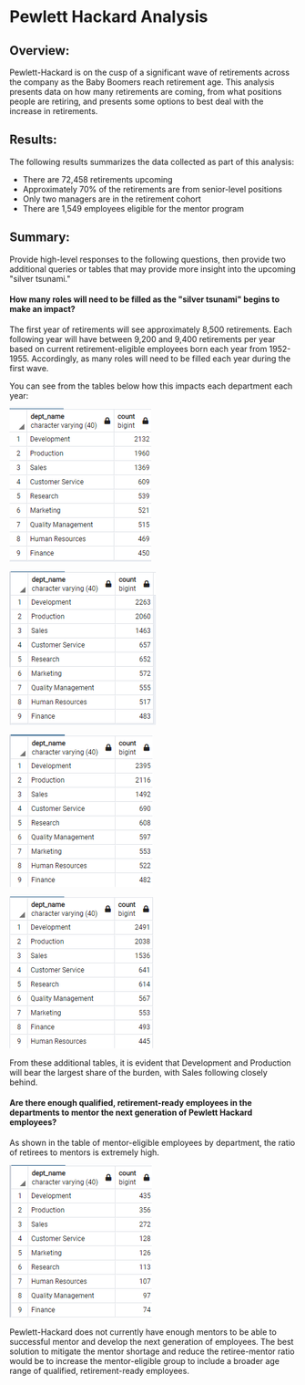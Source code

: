 # Pewlett Hackard Analysis

## Overview: 

Pewlett-Hackard is on the cusp of a significant wave of retirements across the company as the Baby Boomers reach retirement age. This analysis presents data on how many retirements are coming, from what positions people are retiring, and presents some options to best deal with the increase in retirements. 

## Results: 

The following results summarizes the data collected as part of this analysis:

- There are 72,458 retirements upcoming
- Approximately 70% of the retirements are from senior-level positions
- Only two managers are in the retirement cohort
- There are 1,549 employees eligible for the mentor program

## Summary: 

Provide high-level responses to the following questions, then provide two additional queries or tables that may provide more insight into the upcoming "silver tsunami."

#### How many roles will need to be filled as the "silver tsunami" begins to make an impact?

The first year of retirements will see approximately 8,500 retirements. Each following year will have between 9,200 and 9,400 retirements per year based on current retirement-eligible employees born each year from 1952-1955. Accordingly, as many roles will need to be filled each year during the first wave.

You can see from the tables below how this impacts each department each year:

![](https://raw.githubusercontent.com/CarlS2rt/pewlett-hackard-analysis/main/1952.png)

![](https://raw.githubusercontent.com/CarlS2rt/pewlett-hackard-analysis/main/1953.png)

![](https://raw.githubusercontent.com/CarlS2rt/pewlett-hackard-analysis/main/1954.png)

![](https://raw.githubusercontent.com/CarlS2rt/pewlett-hackard-analysis/main/1955.png)

From these additional tables, it is evident that Development and Production will bear the largest share of the burden, with Sales following closely behind.

#### Are there enough qualified, retirement-ready employees in the departments to mentor the next generation of Pewlett Hackard employees?

As shown in the table of mentor-eligible employees by department, the ratio of retirees to mentors is extremely high. 

![](https://raw.githubusercontent.com/CarlS2rt/pewlett-hackard-analysis/main/mentors.png)

Pewlett-Hackard does not currently have enough mentors to be able to successful mentor and develop the next generation of employees. The best solution to mitigate the mentor shortage and reduce the retiree-mentor ratio would be to increase the mentor-eligible group to include a broader age range of qualified, retirement-ready employees. 